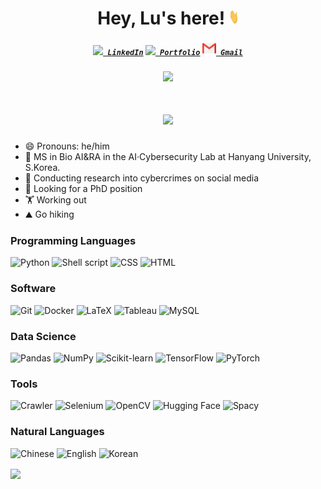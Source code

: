 
<h1 align='center'> Hey, Lu's here!</center> <img src="https://raw.githubusercontent.com/ABSphreak/ABSphreak/master/gifs/Hi.gif" height="25px" width="15px"></h1>

<h5 align="center">
  <code><a href="https://www.linkedin.com/in/lu-zhang-458717108/" title="LinkedIn Profile"><img width="22" src="https://github.com/zumrudu-anka/zumrudu-anka/blob/master/images/linkedin.svg"> LinkedIn</a></code>
  <code><a href="https://anhzhang1994.github.io/" title="Portfolio Website"><img width="22" src="https://www.svgrepo.com/show/33980/paperclip.svg"> Portfolio</a></code>
  <code><a href="mailto:zhanglu1913@gmail.com" title="Gmail"><img width="22" src="https://github.com/C-mmon/C-mmon/blob/main/svg/gmail.svg"> Gmail</a></code>
</h5>


<p align="center"><img src="https://profile-counter.glitch.me/AnhZhang1994/count.svg"/>

<h1 align="center">
 <img src= "https://readme-typing-svg.herokuapp.com?font=Fira+Code&pause=1000&width=435&lines=I+once+was+lost%2C+but+now+I'm+found.;Was+blind%2C+but+now+I+see.">
     </a>
</h1>


- 😄 Pronouns: he/him
- 🌱 MS in Bio AI&RA in the AI·Cybersecurity Lab at Hanyang University, S.Korea.
- 📝 Conducting research into cybercrimes on social media
- 👀 Looking for a PhD position
- 🏋️ Working out
- ⛰️ Go hiking


### Programming Languages
<p float="left">
  <img alt="Python" src="https://img.shields.io/badge/Python-3776AB?style=for-the-badge&logo=python&logoColor=white"/>
  <img alt="Shell script" src="https://img.shields.io/badge/Shell_script-121011?style=for-the-badge&logo=gnu-bash&logoColor=white"/>
  <img alt="CSS" src="https://img.shields.io/badge/CSS-1572B6?style=for-the-badge&logo=css3&logoColor=white"/>
  <img alt="HTML" src="https://img.shields.io/badge/HTML-E34F26?style=for-the-badge&logo=html5&logoColor=white"/>
</p>

### Software
<p float="left">
  <img alt="Git" src="https://img.shields.io/badge/Git-F05032?style=for-the-badge&logo=git&logoColor=white"/>
  <img alt="Docker" src="https://img.shields.io/badge/Docker-2496ED?style=for-the-badge&logo=docker&logoColor=white"/>
  <img alt="LaTeX" src="https://img.shields.io/badge/LaTeX-008080?style=for-the-badge&logo=LaTeX&logoColor=white"/>
  <img alt="Tableau" src="https://img.shields.io/badge/Tableau-E97627?style=for-the-badge&logo=Tableau&logoColor=white"/>
  <img alt="MySQL" src="https://img.shields.io/badge/MySQL-4479A1?style=for-the-badge&logo=mysql&logoColor=white"/>
</p>

### Data Science

<p float="left">
  <img alt="Pandas" src="https://img.shields.io/badge/pandas-%23150458.svg?style=for-the-badge&logo=pandas&logoColor=white" />
  <img alt="NumPy" src="https://img.shields.io/badge/numpy-%23013243.svg?style=for-the-badge&logo=numpy&logoColor=white" />
  <img alt="Scikit-learn" src="https://img.shields.io/badge/Scikit_learn-F7931E?style=for-the-badge&logo=scikit-learn&logoColor=white"/>
  <img alt="TensorFlow" src="https://img.shields.io/badge/TensorFlow-%23FF6F00.svg?style=for-the-badge&logo=TensorFlow&logoColor=white" />
  <img alt="PyTorch" src="https://img.shields.io/badge/PyTorch-%23EE4C2C.svg?style=for-the-badge&logo=PyTorch&logoColor=white" />
  
</p>

### Tools
<p float="left">
  <img alt="Crawler" src="https://img.shields.io/badge/Crawler-FF4500?style=for-the-badge&logo=web-crawler&logoColor=white"/>
  <img alt="Selenium" src="https://img.shields.io/badge/Selenium-43B02A?style=for-the-badge&logo=Selenium&logoColor=white"/>
  <img alt="OpenCV" src="https://img.shields.io/badge/OpenCV-5C3EE8?style=for-the-badge&logo=OpenCV&logoColor=white"/>
  <img alt="Hugging Face" src="https://img.shields.io/badge/Hugging_Face-000000?style=for-the-badge&logo=hugging-face&logoColor=white"/>
  <img alt="Spacy" src="https://img.shields.io/badge/Spacy-09A3D5?style=for-the-badge&logo=spacy&logoColor=white"/>
</p>

### Natural Languages
<p float="left">
  <img alt="Chinese" src="https://img.shields.io/badge/Chinese-%E4%B8%AD%E6%96%87-red"/>
  <img alt="English" src="https://img.shields.io/badge/English-Proficient-blue"/>
  <img alt="Korean" src="https://img.shields.io/badge/Korean-Intermediate-yellow"/>
</p>

<!--START_SECTION:waka-->
<!--END_SECTION:waka-->
<img align="center" src="https://github-readme-stats.vercel.app/api?username=AnhZhang1994&show_icons=true&theme=radical" /></h2>
